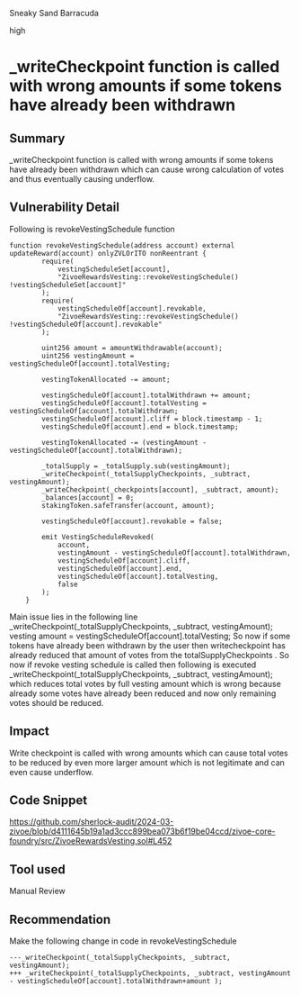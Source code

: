 Sneaky Sand Barracuda

high

# _writeCheckpoint function is called with wrong amounts if some tokens have already been withdrawn

## Summary
_writeCheckpoint function is called with wrong amounts if some tokens have already been withdrawn which can cause wrong calculation of votes and thus eventually causing underflow.
## Vulnerability Detail
Following is revokeVestingSchedule function
```solidity
function revokeVestingSchedule(address account) external updateReward(account) onlyZVLOrITO nonReentrant {
        require(
            vestingScheduleSet[account], 
            "ZivoeRewardsVesting::revokeVestingSchedule() !vestingScheduleSet[account]"
        );
        require(
            vestingScheduleOf[account].revokable, 
            "ZivoeRewardsVesting::revokeVestingSchedule() !vestingScheduleOf[account].revokable"
        );
        
        uint256 amount = amountWithdrawable(account);
        uint256 vestingAmount = vestingScheduleOf[account].totalVesting;

        vestingTokenAllocated -= amount;

        vestingScheduleOf[account].totalWithdrawn += amount;
        vestingScheduleOf[account].totalVesting = vestingScheduleOf[account].totalWithdrawn;
        vestingScheduleOf[account].cliff = block.timestamp - 1;
        vestingScheduleOf[account].end = block.timestamp;

        vestingTokenAllocated -= (vestingAmount - vestingScheduleOf[account].totalWithdrawn);

        _totalSupply = _totalSupply.sub(vestingAmount);
        _writeCheckpoint(_totalSupplyCheckpoints, _subtract, vestingAmount);
        _writeCheckpoint(_checkpoints[account], _subtract, amount);
        _balances[account] = 0;
        stakingToken.safeTransfer(account, amount);

        vestingScheduleOf[account].revokable = false;

        emit VestingScheduleRevoked(
            account, 
            vestingAmount - vestingScheduleOf[account].totalWithdrawn, 
            vestingScheduleOf[account].cliff, 
            vestingScheduleOf[account].end, 
            vestingScheduleOf[account].totalVesting, 
            false
        );
    }
```
Main issue lies in the following line 
_writeCheckpoint(_totalSupplyCheckpoints, _subtract, vestingAmount);
vesting amount = vestingScheduleOf[account].totalVesting;
So now if some tokens have already been withdrawn by the user then writecheckpoint has already reduced that amount of votes from the totalSupplyCheckpoints . So now if revoke vesting schedule is called then following is executed _writeCheckpoint(_totalSupplyCheckpoints, _subtract, vestingAmount); which reduces total votes by full vesting amount which is wrong because already some votes have already been reduced and now only remaining votes should be reduced.

## Impact
Write checkpoint is called with wrong amounts which can cause total votes to be reduced by even more larger amount which is not legitimate and can even cause underflow.
## Code Snippet
https://github.com/sherlock-audit/2024-03-zivoe/blob/d4111645b19a1ad3ccc899bea073b6f19be04ccd/zivoe-core-foundry/src/ZivoeRewardsVesting.sol#L452
## Tool used

Manual Review

## Recommendation
Make the following change in code in revokeVestingSchedule
```solidity
---_writeCheckpoint(_totalSupplyCheckpoints, _subtract, vestingAmount);
+++ _writeCheckpoint(_totalSupplyCheckpoints, _subtract, vestingAmount - vestingScheduleOf[account].totalWithdrawn+amount );
```
